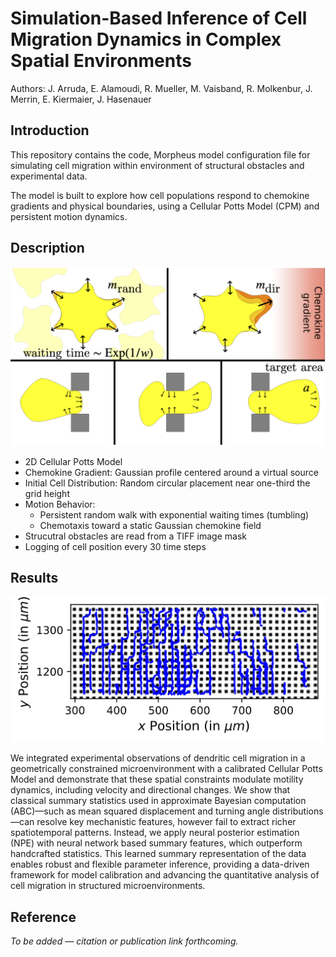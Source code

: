 # Simulation-Based Inference of Cell Migration Dynamics in Complex Spatial Environments

Authors: J. Arruda, E. Alamoudi, R. Mueller, M. Vaisband, R. Molkenbur, J. Merrin, E. Kiermaier, J. Hasenauer


## Introduction

This repository contains the code, Morpheus model configuration file for simulating cell migration within environment of structural obstacles and experimental data.

The model is built to explore how cell populations respond to chemokine gradients and physical boundaries, using a Cellular Potts Model (CPM) and persistent motion dynamics.


## Description

![cells squeezing through a pillar forest](experiments/plots/cell_figure.png "Model Visualization")

- 2D Cellular Potts Model  
- Chemokine Gradient: Gaussian profile centered around a virtual source  
- Initial Cell Distribution: Random circular placement near one-third the grid height  
- Motion Behavior:
  - Persistent random walk with exponential waiting times (tumbling)
  - Chemotaxis toward a static Gaussian chemokine field
- Strucutral obstacles are read from a TIFF image mask
- Logging of cell position every 30 time steps

## Results

![Cell trajectories in a pillar forest](experiments/plots/real_data.png "Real Data Visualization")

We integrated experimental observations of dendritic cell migration in a geometrically constrained microenvironment with a calibrated Cellular Potts Model 
and demonstrate that these spatial constraints modulate motility dynamics, including velocity and directional changes.
We show that classical summary statistics used in approximate Bayesian computation (ABC)—such as mean squared displacement and turning angle distributions—can resolve key mechanistic features, 
however fail to extract richer spatiotemporal patterns.
Instead, we apply neural posterior estimation (NPE) with neural network based summary features, which outperform handcrafted statistics.
This learned summary representation of the data enables robust and flexible parameter inference, providing a data-driven framework for model calibration and advancing the quantitative analysis of cell migration in structured microenvironments.

## Reference

_To be added — citation or publication link forthcoming._
